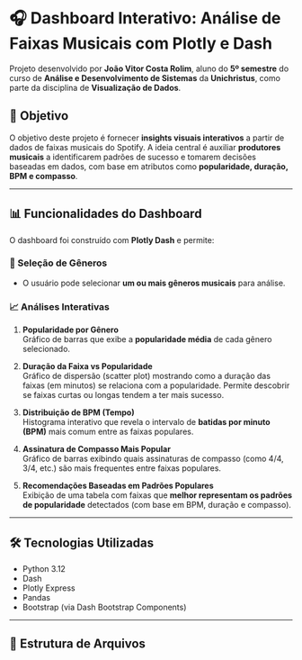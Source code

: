 # 🎧 Dashboard Interativo: Análise de Faixas Musicais com Plotly e Dash

Projeto desenvolvido por **João Vitor Costa Rolim**, aluno do **5º semestre** do curso de **Análise e Desenvolvimento de Sistemas** da **Unichristus**, como parte da disciplina de **Visualização de Dados**.

## 📌 Objetivo

O objetivo deste projeto é fornecer **insights visuais interativos** a partir de dados de faixas musicais do Spotify. A ideia central é auxiliar **produtores musicais** a identificarem padrões de sucesso e tomarem decisões baseadas em dados, com base em atributos como **popularidade, duração, BPM e compasso**.

---

## 📊 Funcionalidades do Dashboard

O dashboard foi construído com **Plotly Dash** e permite:

### 🎼 Seleção de Gêneros

- O usuário pode selecionar **um ou mais gêneros musicais** para análise.

### 📈 Análises Interativas

1. **Popularidade por Gênero**  
   Gráfico de barras que exibe a **popularidade média** de cada gênero selecionado.

2. **Duração da Faixa vs Popularidade**  
   Gráfico de dispersão (scatter plot) mostrando como a duração das faixas (em minutos) se relaciona com a popularidade. Permite descobrir se faixas curtas ou longas tendem a ter mais sucesso.

3. **Distribuição de BPM (Tempo)**  
   Histograma interativo que revela o intervalo de **batidas por minuto (BPM)** mais comum entre as faixas populares.

4. **Assinatura de Compasso Mais Popular**  
   Gráfico de barras exibindo quais assinaturas de compasso (como 4/4, 3/4, etc.) são mais frequentes entre faixas populares.

5. **Recomendações Baseadas em Padrões Populares**  
   Exibição de uma tabela com faixas que **melhor representam os padrões de popularidade** detectados (com base em BPM, duração e compasso).

---

## 🛠️ Tecnologias Utilizadas

- Python 3.12
- Dash
- Plotly Express
- Pandas
- Bootstrap (via Dash Bootstrap Components)

---

## 📁 Estrutura de Arquivos
